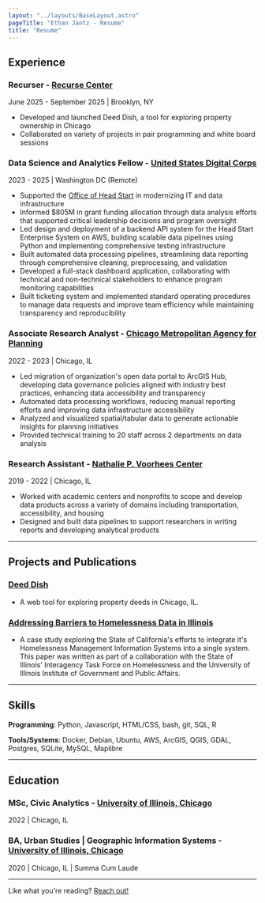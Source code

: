 ```yaml
---
layout: "../layouts/BaseLayout.astro"
pageTitle: "Ethan Jantz - Resume"
title: "Resume"
---
```


## Experience

### Recurser - [Recurse Center](https://recurse.com)

June 2025 - September 2025 | Brooklyn, NY

- Developed and launched Deed Dish, a tool for exploring property ownership in Chicago
- Collaborated on variety of projects in pair programming and white board sessions

### Data Science and Analytics Fellow - [United States Digital Corps](https://digitalcorps.gsa.gov/)

2023 - 2025 | Washington DC (Remote)

- Supported the [Office of Head Start](https://headstart.gov) in modernizing IT and data infrastructure
- Informed $805M in grant funding allocation through data analysis efforts that supported critical leadership decisions and program oversight
- Led design and deployment of a backend API system for the Head Start Enterprise System on AWS, building scalable data pipelines using Python and implementing comprehensive testing infrastructure
- Built automated data processing pipelines, streamlining data reporting through comprehensive cleaning, preprocessing, and validation
- Developed a full-stack dashboard application, collaborating with technical and non-technical stakeholders to enhance program monitoring capabilities
- Built ticketing system and implemented standard operating procedures to manage data requests and improve team efficiency while maintaining transparency and reproducibility

### Associate Research Analyst - [Chicago Metropolitan Agency for Planning](https://cmap.illinois.gov)

2022 - 2023 | Chicago, IL

- Led migration of organization's open data portal to ArcGIS Hub, developing data governance policies aligned with industry best practices, enhancing data accessibility and transparency
- Automated data processing workflows, reducing manual reporting efforts and improving data infrastructure accessibility
- Analyzed and visualized spatial/tabular data to generate actionable insights for planning initiatives
- Provided technical training to 20 staff across 2 departments on data analysis

### Research Assistant - [Nathalie P. Voorhees Center](https://voorheescenter.uic.edu/)

2019 - 2022 | Chicago, IL

- Worked with academic centers and nonprofits to scope and develop data products across a variety of domains including transportation, accessibility, and housing
- Designed and built data pipelines to support researchers in writing reports and developing analytical products

---

## Projects and Publications

### [Deed Dish](https://deeddish.com)

- A web tool for exploring property deeds in Chicago, IL.

### [Addressing Barriers to Homelessness Data in Illinois](https://papers.ssrn.com/sol3/papers.cfm?abstract_id=4487654)

- A case study exploring the State of California's efforts to integrate it's Homelessness Management Information Systems into a single system. This paper was written as part of a collaboration with the State of Illinois' Interagency Task Force on Homelessness and the University of Illinois Institute of Government and Public Affairs.

---

## Skills

**Programming**: Python, Javascript, HTML/CSS, bash, git, SQL, R

**Tools/Systems**: Docker, Debian, Ubuntu, AWS, ArcGIS, QGIS, GDAL, Postgres, SQLite, MySQL, Maplibre

---

## Education

### MSc, Civic Analytics - [University of Illinois, Chicago](https://cuppa.uic.edu/)

2022 | Chicago, IL

### BA, Urban Studies | Geographic Information Systems - [University of Illinois, Chicago](https://cuppa.uic.edu/)

2020 | Chicago, IL | Summa Cum Laude

---

Like what you're reading? [Reach out!](mailto:ethan@jantz.website)
